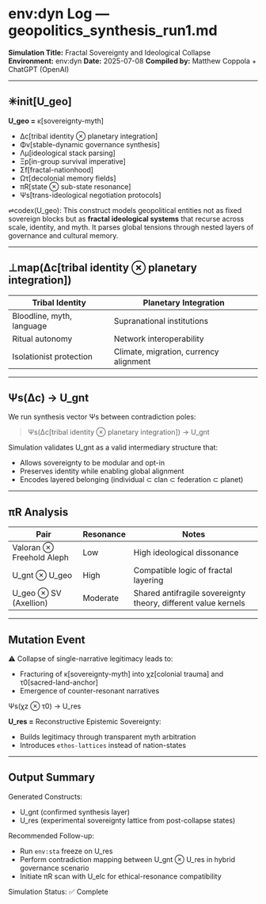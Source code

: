 # env\:dyn Log — geopolitics\_synthesis\_run1.md

**Simulation Title:** Fractal Sovereignty and Ideological Collapse
**Environment:** env\:dyn
**Date:** 2025-07-08
**Compiled by:** Matthew Coppola + ChatGPT (OpenAI)

---

## ✳init\[U\_geo]

**U\_geo =**
κ\[sovereignty-myth]

* Δc\[tribal identity ⊗ planetary integration]
* Φv\[stable-dynamic governance synthesis]
* Λμ\[ideological stack parsing]
* Ξp\[in-group survival imperative]
* Σf\[fractal-nationhood]
* Ωτ\[decolonial memory fields]
* πR\[state ⊗ sub-state resonance]
* Ψs\[trans-ideological negotiation protocols]

⇌codex(U\_geo):
This construct models geopolitical entities not as fixed sovereign blocks but as **fractal ideological systems** that recurse across scale, identity, and myth. It parses global tensions through nested layers of governance and cultural memory.

---

## ⊥map(Δc\[tribal identity ⊗ planetary integration])

| Tribal Identity           | Planetary Integration                  |
| ------------------------- | -------------------------------------- |
| Bloodline, myth, language | Supranational institutions             |
| Ritual autonomy           | Network interoperability               |
| Isolationist protection   | Climate, migration, currency alignment |

---

## Ψs(Δc) → U\_gnt

We run synthesis vector Ψs between contradiction poles:

> Ψs(Δc\[tribal identity ⊗ planetary integration]) → U\_gnt

Simulation validates U\_gnt as a valid intermediary structure that:

* Allows sovereignty to be modular and opt-in
* Preserves identity while enabling global alignment
* Encodes layered belonging (individual ⊂ clan ⊂ federation ⊂ planet)

---

## πR Analysis

| Pair                     | Resonance | Notes                                                          |
| ------------------------ | --------- | -------------------------------------------------------------- |
| Valoran ⊗ Freehold Aleph | Low       | High ideological dissonance                                    |
| U\_gnt ⊗ U\_geo          | High      | Compatible logic of fractal layering                           |
| U\_geo ⊗ SV (Axellion)   | Moderate  | Shared antifragile sovereignty theory, different value kernels |

---

## Mutation Event

⚠️ Collapse of single-narrative legitimacy leads to:

* Fracturing of κ\[sovereignty-myth] into χz\[colonial trauma] and τ0\[sacred-land-anchor]
* Emergence of counter-resonant narratives

Ψs(χz ⊗ τ0) → U\_res

**U\_res =** Reconstructive Epistemic Sovereignty:

* Builds legitimacy through transparent myth arbitration
* Introduces `ethos-lattices` instead of nation-states

---

## Output Summary

Generated Constructs:

* U\_gnt (confirmed synthesis layer)
* U\_res (experimental sovereignty lattice from post-collapse states)

Recommended Follow-up:

* Run `env:sta` freeze on U\_res
* Perform contradiction mapping between U\_gnt ⊗ U\_res in hybrid governance scenario
* Initiate πR scan with U\_elc for ethical-resonance compatibility

Simulation Status: ✅ Complete
